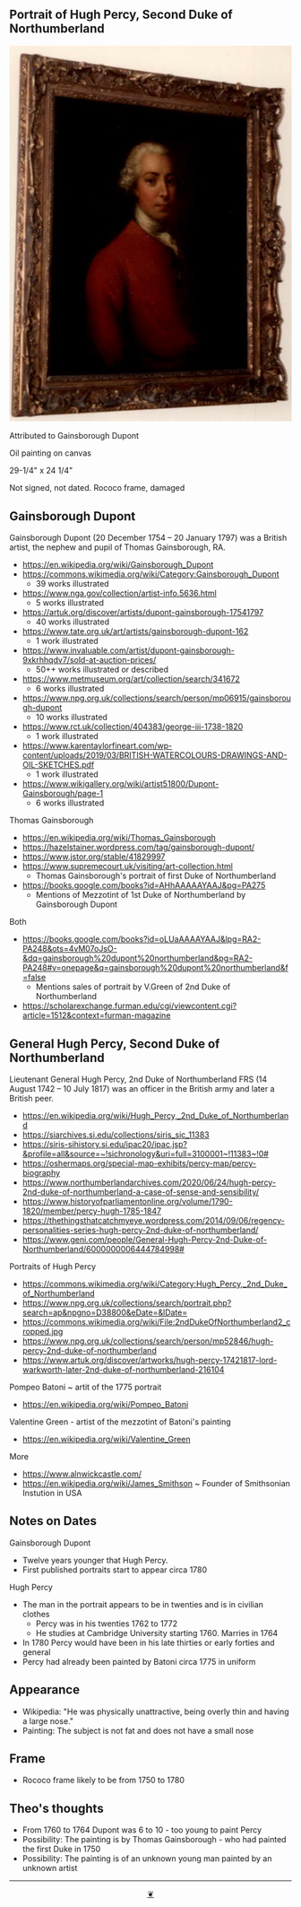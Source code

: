## Portrait of Hugh Percy, Second Duke of Northumberland

![]( images/portrait-hugh-percy.jpg )

Attributed to Gainsborough Dupont

Oil painting on canvas

29-1/4" x 24 1/4"

Not signed, not dated. Rococo frame, damaged


## Gainsborough Dupont

Gainsborough Dupont (20 December 1754 – 20 January 1797) was a British artist, the nephew and pupil of Thomas Gainsborough, RA.

* https://en.wikipedia.org/wiki/Gainsborough_Dupont
* https://commons.wikimedia.org/wiki/Category:Gainsborough_Dupont
	* 39 works illustrated
* https://www.nga.gov/collection/artist-info.5636.html
	* 5 works illustrated
* https://artuk.org/discover/artists/dupont-gainsborough-17541797
	* 40 works illustrated
* https://www.tate.org.uk/art/artists/gainsborough-dupont-162
	* 1 work illustrated
* https://www.invaluable.com/artist/dupont-gainsborough-9xkrhhqdv7/sold-at-auction-prices/
	* 50++ works illustrated or described
* https://www.metmuseum.org/art/collection/search/341672
	* 6 works illustrated
* https://www.npg.org.uk/collections/search/person/mp06915/gainsborough-dupont
	* 10 works illustrated
* https://www.rct.uk/collection/404383/george-iii-1738-1820
	* 1 work illustrated
* https://www.karentaylorfineart.com/wp-content/uploads/2019/03/BRITISH-WATERCOLOURS-DRAWINGS-AND-OIL-SKETCHES.pdf
	* 1 work illustrated
* https://www.wikigallery.org/wiki/artist51800/Dupont-Gainsborough/page-1
	* 6 works illustrated


Thomas Gainsborough

* https://en.wikipedia.org/wiki/Thomas_Gainsborough
* https://hazelstainer.wordpress.com/tag/gainsborough-dupont/
* https://www.jstor.org/stable/41829997
* https://www.supremecourt.uk/visiting/art-collection.html
	* Thomas Gainsborough's portrait of first Duke of Northumberland
* https://books.google.com/books?id=AHhAAAAAYAAJ&pg=PA275
	* Mentions of Mezzotint of 1st Duke of Northumberland by Gainsborough Dupont

Both

* https://books.google.com/books?id=oLUaAAAAYAAJ&lpg=RA2-PA248&ots=4vM07oJsO-&dq=gainsborough%20dupont%20northumberland&pg=RA2-PA248#v=onepage&q=gainsborough%20dupont%20northumberland&f=false
	* Mentions sales of portrait by V.Green of 2nd Duke of Northumberland
* https://scholarexchange.furman.edu/cgi/viewcontent.cgi?article=1512&context=furman-magazine


## General Hugh Percy, Second Duke of Northumberland

Lieutenant General Hugh Percy, 2nd Duke of Northumberland FRS (14 August 1742 – 10 July 1817) was an officer in the British army and later a British peer.

* https://en.wikipedia.org/wiki/Hugh_Percy,_2nd_Duke_of_Northumberland
* https://siarchives.si.edu/collections/siris_sic_11383
* https://siris-sihistory.si.edu/ipac20/ipac.jsp?&profile=all&source=~!sichronology&uri=full=3100001~!11383~!0#
* https://oshermaps.org/special-map-exhibits/percy-map/percy-biography
* https://www.northumberlandarchives.com/2020/06/24/hugh-percy-2nd-duke-of-northumberland-a-case-of-sense-and-sensibility/
* https://www.historyofparliamentonline.org/volume/1790-1820/member/percy-hugh-1785-1847
* https://thethingsthatcatchmyeye.wordpress.com/2014/09/06/regency-personalities-series-hugh-percy-2nd-duke-of-northumberland/
* https://www.geni.com/people/General-Hugh-Percy-2nd-Duke-of-Northumberland/6000000006444784998#

Portraits of Hugh Percy

* https://commons.wikimedia.org/wiki/Category:Hugh_Percy,_2nd_Duke_of_Northumberland
* https://www.npg.org.uk/collections/search/portrait.php?search=ap&npgno=D38800&eDate=&lDate=
* https://commons.wikimedia.org/wiki/File:2ndDukeOfNorthumberland2_cropped.jpg
* https://www.npg.org.uk/collections/search/person/mp52846/hugh-percy-2nd-duke-of-northumberland
* https://www.artuk.org/discover/artworks/hugh-percy-17421817-lord-warkworth-later-2nd-duke-of-northumberland-216104


Pompeo Batoni ~ artit of the 1775 portrait

* https://en.wikipedia.org/wiki/Pompeo_Batoni

Valentine Green - artist of the mezzotint of Batoni's painting

* https://en.wikipedia.org/wiki/Valentine_Green


More

* https://www.alnwickcastle.com/
* https://en.wikipedia.org/wiki/James_Smithson ~ Founder of Smithsonian Instution in USA


## Notes on Dates

Gainsborough Dupont

* Twelve years younger that Hugh Percy.
* First published portraits start to appear circa 1780

Hugh Percy

* The man in the portrait appears to be in twenties and is in civilian clothes
	* Percy was in his twenties 1762 to 1772
	* He studies at Cambridge University starting 1760. Marries in 1764
* In 1780 Percy would have been in his late thirties or early forties and  general
* Percy had already been painted by Batoni circa 1775 in uniform

## Appearance

* Wikipedia: "He was physically unattractive, being overly thin and having a large nose."
* Painting: The subject is not fat and does not have a small nose

## Frame

* Rococo frame likely to be from 1750 to 1780

## Theo's thoughts

* From 1760 to 1764 Dupont was 6 to 10 - too young to paint Percy
* Possibility: The painting is by Thomas Gainsborough - who had painted the first Duke in 1750
* Possibility: The painting is of an unknown young man painted by an unknown artist



***

<center title="You have reached the end of the line" ><a title="Return to top" href="javascript:window.scrollTo(0,0);" class=aDingbat > ❦ </a></center>


